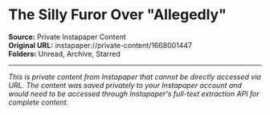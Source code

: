 # The Silly Furor Over "Allegedly"

**Source:** Private Instapaper Content  
**Original URL:** instapaper://private-content/1668001447  
**Folders:** Unread, Archive, Starred  

---

*This is private content from Instapaper that cannot be directly accessed via URL. The content was saved privately to your Instapaper account and would need to be accessed through Instapaper's full-text extraction API for complete content.*